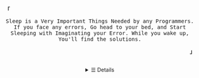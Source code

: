 <p align="left">
      <strong><samp>「</samp></strong>
    </p>
    <p align="center">
      <samp>
        Sleep is a Very Important Things Needed by any Programmers. If you face
        any errors, Go head to your bed, and Start Sleeping with Imaginating
        your Error. While you wake up, You'll find the solutions.
      </samp>
      <br />
    </p>
    <p align="right">
      <strong><samp>」</samp></strong>
    </p>
    <br />
    <details>
      <summary align="center">&#9776; Details</summary>
      <h2></h2>
      <!-- <pre>
    Hi There, My name is Gifaldy Azka!
        </pre> -->
      <a href="#">
        <img src="https://cardivo.vercel.app/api?name=Gifaldy%20Azka&description=Hello%F0%9F%91%8B!%20I%27m%20a%20Discord%20Bot%20Developer!%20Used%20Discord.js%20to%20interacting%20with%20Discord%20API!%20Nice%20to%20meet%20you!&image=https://avatars.githubusercontent.com/u/68645946?v=4&backgroundColor=%23ecf0f1&instagram=falcxxr&github=gifaldyazkaa&twitter=falcxxr&pattern=ticTacToe&colorPattern=%23eaeaea" alt="My Profile Card">
      </a>
      <br />
      <hr>
      <div align="center">
          <h2>Skills<h2>
          <img src="https://img.shields.io/badge/javascript%20-%23323330.svg?&style=for-the-badge&logo=javascript&logoColor=%23F7DF1E">
          <img src="https://img.shields.io/badge/discord.js%20-%23323330.svg?&style=for-the-badge&logo=discord">
          <img src="https://img.shields.io/badge/React%20JS%20-%23323330.svg?&style=for-the-badge&logo=react">
          <img src="https://img.shields.io/badge/Sass%20-%23323330.svg?&style=for-the-badge&logo=sass">
          <br>
          <img src="https://komarev.com/ghpvc/?username=gifaldyazkaa&label=Profile+Views&style=flat" alt="Profile Views">
      </div>
      <p align="center">
        <samp>
          &#9993;
          <a href="mailto:falcxxdev@gmail.com" target="_blank">E-Mail</a> &nbsp;
          &#128172;
          <a href="https://discord.gg/j2MfuWySfD" target="_blank">Discord</a>
          &nbsp; 📦
          <a href="https://twitter.com/falcxxr" target="_blank">Twitter</a>
          &nbsp; 📷
          <a href="https://instagram.com/falcxxr" target="_blank">Instagram</a>
        </samp>
      </p>
      <h2></h2>
      <p align="center">
        <a href="https://discord.gg/j2MfuWySfD">
          <img
          alt="Discord Profile"
          src="https://lanyard-profile-readme.vercel.app/api/788260234409672754"
        />
        </a>
      </p>
      <p align="center">
        <a href="#" target="_blank">
          <img
            alt="Top Language"
            src="https://github-readme-stats.vercel.app/api/top-langs/?bg_color=00000000&layout=compact&username=gifaldyazkaa&hide_border=true&title_color=373e4d&text_color=3b4252"
          />
          <img
            alt="GitHub Stats"
            src="https://github-readme-stats.vercel.app/api?bg_color=00000000&username=gifaldyazkaa&show_icons=true&hide=commits&hide_border=true&icon_color=4C566A&title_color=373e4d&text_color=3b4252"
          />
          <img
          alt="Wakatime Stats"
          src="https://github-readme-stats.vercel.app/api/wakatime?username=gifaldyazkaa&layout=compact&theme=radical&hide_border=true&bg_color=00000000&cache_seconds=1800" />
        </a>
      </p>
    </details>
